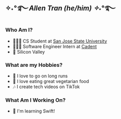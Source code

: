## ✧˖*°࿐ Allen Tran (he/him) ✧˖*°࿐ 
### Who Am I?
- 👨🏻‍💻  CS Student at [San Jose State University](https://www.sjsu.edu/)
- 🤹🏼‍♂️  Software Engineer Intern at [Cadent](https://cadent.tv/)
- 📍  Silicon Valley 

### What are my Hobbies?
- 🏃 I love to go on long runs
- 🥬 I love eating great vegetarian food
- 🎶 I create tech videos on TikTok

### What Am I Working On?
- 📱 I'm learning Swift!
<!--
**allen-tran/allen-tran** is a ✨ _special_ ✨ repository because its `README.md` (this file) appears on your GitHub profile.

Here are some ideas to get you started:

- 🔭 I’m currently working on ...
- 🌱 I’m currently learning ...
- 👯 I’m looking to collaborate on ...
- 🤔 I’m looking for help with ...
- 💬 Ask me about ...
- 📫 How to reach me: ...
- 😄 Pronouns: ...
- ⚡ Fun fact: ...
-->
